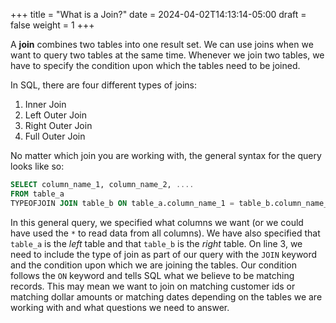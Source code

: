 +++
title = "What is a Join?"
date = 2024-04-02T14:13:14-05:00
draft = false
weight = 1
+++

A **join** combines two tables into one result set.
We can use joins when we want to query two tables at the same time.
Whenever we join two tables, we have to specify the condition upon which the
tables need to be joined.

In SQL, there are four different types of joins:

1. Inner Join
1. Left Outer Join
1. Right Outer Join
1. Full Outer Join

No matter which join you are working with, the general syntax for the query
looks like so:

```sql {linenos=table}
SELECT column_name_1, column_name_2, ....
FROM table_a
TYPEOFJOIN JOIN table_b ON table_a.column_name_1 = table_b.column_name_1;
```

In this general query, we specified what columns we want (or we could have used
the `*` to read data from all columns). We have also specified that
`table_a` is the *left* table and that `table_b` is the *right* table. On
line 3, we need to include the type of join as part of our query with the
`JOIN` keyword and the condition upon which we are joining the tables. Our
condition follows the `ON` keyword and tells SQL what we believe to be
matching records. This may mean we want to join on matching customer ids or
matching dollar amounts or matching dates depending on the tables we are
working with and what questions we need to answer.